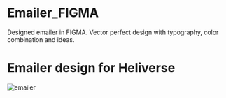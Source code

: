 # Emailer_FIGMA
Designed emailer in FIGMA. Vector perfect design with typography, color combination and ideas.

# Emailer design for Heliverse
![emailer](https://github.com/user-attachments/assets/caf3bd35-0ec4-4a63-a3cc-b466e2de851e)
